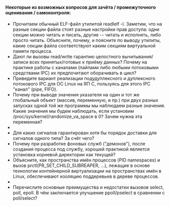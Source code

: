 #### Некоторые из возможных вопросов для зачёта / промежуточного оценивания / самоконтроля:
- Прочитаем обычный ELF-файл утилитой readlelf -l. Заметим, что на разные секции файла стоят разные настройки прав доступа: одни секции можно читать и писать, другие -- читать и исполнять, либо просто читать. Объясните, почему, и поясните по выводу утилиты, какие секции файла соответствуют каким секциям виртуальной памяти процесса.
- Дают ли вызовы read/write гарантию целостного вычитывания/записи всех принятых/готовых к приёму данных? Почему на практике работы с каналами (пайпами либо любыми потоковыми средствами IPC) их предпочитают оборачивать в цикл?
- Приведите вариант реализации подудуплексного и дуплексного потокового IPC для ОС Linux на ЯП C, пользуясь для этого IPC "канал" (pipe, FIFO).
- Почему при выводе значения указателя на один и тот же глобальный объект (массив, переменную, и пр.) при двух разных запусках одной той же программы мы наблюдаем разные значения. Какие значения мы будем наблюдать, если установим /proc/sys/kernel/randomize_va_space в 0? Зачем нужна эта переменная?
-  
- Для каких сигналов гарантирован хотя бы порядок доставки для сигналов одного типа? За счёт чего?
- Почему при разработке фоновых служб ("демонов"), после создания процесса под службу, хорошей практикой является установка корневой директории как текущей?
- Объясните, как пространства имён процессов (PID namespaces) и вызов prctl(PR_SET_CHILD_SUBREAPER, ...), лежащие в основе технологии контейнерной виртуализации на пространствах имён в Linux, обеспечивают изоляцию поддеревьев в дереве процессов.
- 
- Перечислите основные преимущества и недостатки вызовов select, poll, epoll. В чём заключается улучшение ppoll/pselect в сравнении с poll/select?


